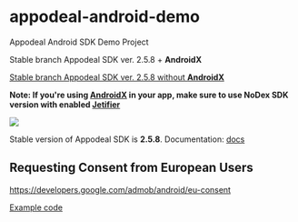 # appodeal-android-demo
Appodeal Android SDK Demo Project

Stable branch Appodeal SDK ver. 2.5.8 + **AndroidX**

[Stable branch Appodeal SDK ver. 2.5.8  without **AndroidX**](https://github.com/appodeal/appodeal-android-demo/tree/master)

**Note: If you're using [AndroidX](https://developer.android.com/jetpack/androidx) in your app, make sure to use NoDex SDK version with enabled [Jetifier](https://developer.android.com/jetpack/androidx#using_androidx)**

[![](https://img.shields.io/badge/docs-Stable-green.svg?style=flat-square)](https://wiki.appodeal.com/en/android/2-5-8-android-sdk-integration-guide)

Stable version of Appodeal SDK is **2.5.8**.
Documentation: [docs](https://wiki.appodeal.com/en/android/2-5-8-android-sdk-integration-guide)

## Requesting Consent from European Users
https://developers.google.com/admob/android/eu-consent

[Example code](https://github.com/appodeal/appodeal-android-demo/blob/master/app/src/main/java/com/appodeal/test/SplashActivity.java)
